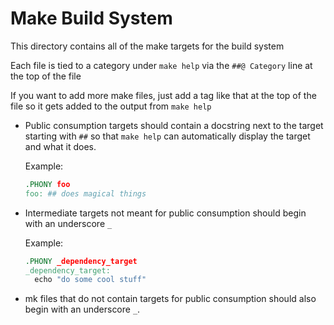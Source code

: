 # Make Build System

This directory contains all of the make targets for the build system

Each file is tied to a category under `make help` via the `##@ Category` line at the top of the file

If you want to add more make files, just add a tag like that at the top of the file so it gets added to the output from
`make help`

- Public consumption targets should contain a docstring next to the target starting with `##`
  so that `make help` can automatically display the target and what it does.

  Example:

  ```makefile
  .PHONY foo
  foo: ## does magical things
  ```

- Intermediate targets not meant for public consumption should begin with an underscore `_`

  Example:

  ```makefile
  .PHONY _dependency_target
  _dependency_target:
    echo "do some cool stuff"
  ```

- mk files that do not contain targets for public consumption should also begin with an underscore `_`.
